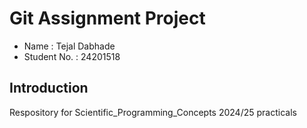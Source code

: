 # Git Assignment Project 

* Name : Tejal Dabhade 
* Student No. : 24201518

## Introduction

Respository for Scientific_Programming_Concepts 2024/25 practicals 

